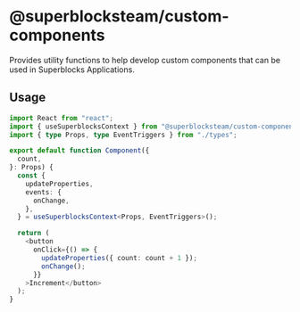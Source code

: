 @superblocksteam/custom-components
=================

Provides utility functions to help develop custom components that can be used in Superblocks Applications.

## Usage
<!-- usage -->
```typescript
import React from "react";
import { useSuperblocksContext } from "@superblocksteam/custom-components";
import { type Props, type EventTriggers } from "./types";

export default function Component({
  count,
}: Props) {
  const {
    updateProperties,
    events: {
      onChange,
    },
  } = useSuperblocksContext<Props, EventTriggers>();

  return (
    <button
      onClick={() => {
        updateProperties({ count: count + 1 });
        onChange();
      }}
    >Increment</button>
  );
}
```
